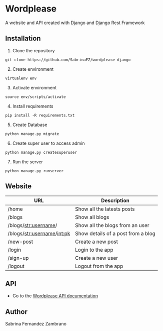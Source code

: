 # Wordplease

A website and API created with Django and Django Rest Framework

## Installation

1. Clone the repository
```
git clone https://github.com/SabrinaFZ/wordplease-django
```

2. Create environment
```
virtualenv env
```

3. Activate environment
```
source env/scripts/activate
```

4. Install requirements
```
pip install -R requirements.txt
```

5. Create Database
```
python manage.py migrate
```

6. Create super user to access admin
```
python manage.py createsuperuser
```

7. Run the server
```
python manage.py runserver
```

## Website

|URL | Description
|------ | ------ |
| /home | Show all the latests posts
| /blogs | Show all blogs
| /blogs/<str:username>/ | Show all the blogs from an user
| /blogs/<str:username>/<int:pk> | Show details of a post from a blog
| /new-post | Create a new post
| /login | Login to the app
| /sign-up | Create a new user
| /logout | Logout from the app

## API

- Go to the [Wordplease API documentation](https://documenter.getpostman.com/view/6434972/SVSHrpkJ?version=latest)


## Author

Sabrina Fernandez Zambrano
